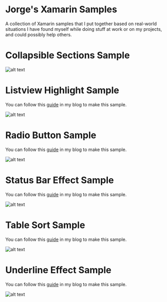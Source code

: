 # Jorge's Xamarin Samples

A collection of Xamarin samples that I put together based on real-world situations I have found myself while doing stuff at work or on my projects, and could possibly help others. 

# Collapsible Sections Sample

![alt text](https://raw.githubusercontent.com/iruel865/Jorge-Xamarin-Samples/master/AppSampleScreenshots/Collapsible%20Sections%20Sample.png)

# Listview Highlight Sample

You can follow this [guide](https://jorgearamirez.wordpress.com/2018/03/17/customize-selected-cell-in-a-listview/) in my blog to make this sample.

![alt text](https://github.com/iruel865/Jorge-Xamarin-Samples/blob/master/AppSampleScreenshots/ListView%20Highlight%20Sample.png)

# Radio Button Sample

You can follow this [guide](https://jorgearamirez.wordpress.com/2017/11/19/radio-button-samples/) in my blog to make this sample.

![alt text](https://github.com/iruel865/Jorge-Xamarin-Samples/blob/master/AppSampleScreenshots/Radio%20Button%20Sample.png)

# Status Bar Effect Sample

You can follow this [guide](https://jorgearamirez.wordpress.com/2016/07/18/lesson-x-effects-for-the-status-bar/) in my blog to make this sample.

![alt text](https://github.com/iruel865/Jorge-Xamarin-Samples/blob/master/AppSampleScreenshots/Status%20Bar%20Effect%20Demo.png)

# Table Sort Sample

You can follow this [guide](https://jorgearamirez.wordpress.com/2018/01/11/table-sort-sample/) in my blog to make this sample.

![alt text](https://github.com/iruel865/Jorge-Xamarin-Samples/blob/master/AppSampleScreenshots/Table%20Sort%20Sample.png)

# Underline Effect Sample

You can follow this [guide](https://jorgearamirez.wordpress.com/2017/10/16/effects-to-underline-labels/) in my blog to make this sample.

![alt text](https://github.com/iruel865/Jorge-Xamarin-Samples/blob/master/AppSampleScreenshots/Underline%20Effect%20Sample.png)
